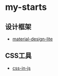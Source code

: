 # my-starts
## 设计框架
- [material-design-lite](https://github.com/google/material-design-lite)

## CSS工具
- [css-in-js](https://github.com/MicheleBertoli/css-in-js)
